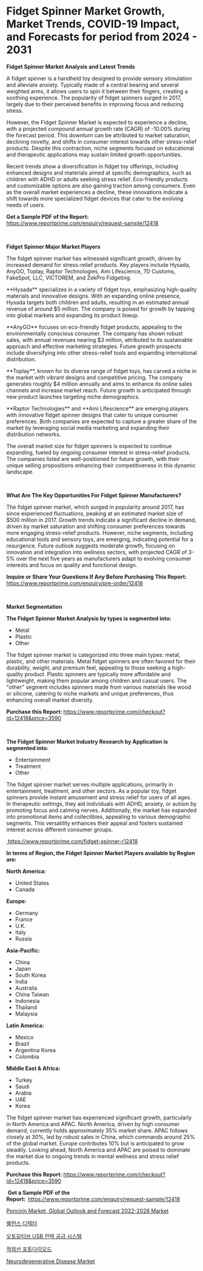 <p><h1>Fidget Spinner Market Growth, Market Trends, COVID-19 Impact, and Forecasts for period from 2024 - 2031</h1></p><p><strong>Fidget Spinner Market Analysis and Latest Trends</strong></p>
<p><p>A fidget spinner is a handheld toy designed to provide sensory stimulation and alleviate anxiety. Typically made of a central bearing and several weighted arms, it allows users to spin it between their fingers, creating a soothing experience. The popularity of fidget spinners surged in 2017, largely due to their perceived benefits in improving focus and reducing stress.</p><p>However, the Fidget Spinner Market is expected to experience a decline, with a projected compound annual growth rate (CAGR) of -10.00% during the forecast period. This downturn can be attributed to market saturation, declining novelty, and shifts in consumer interest towards other stress-relief products. Despite this contraction, niche segments focused on educational and therapeutic applications may sustain limited growth opportunities.</p><p>Recent trends show a diversification in fidget toy offerings, including enhanced designs and materials aimed at specific demographics, such as children with ADHD or adults seeking stress relief. Eco-friendly products and customizable options are also gaining traction among consumers. Even as the overall market experiences a decline, these innovations indicate a shift towards more specialized fidget devices that cater to the evolving needs of users.</p></p>
<p><strong>Get a Sample PDF of the Report:&nbsp;</strong> <a href="https://www.reportprime.com/enquiry/request-sample/12418">https://www.reportprime.com/enquiry/request-sample/12418</a></p>
<p>&nbsp;</p>
<p><strong>Fidget Spinner Major Market Players</strong></p>
<p><p>The fidget spinner market has witnessed significant growth, driven by increased demand for stress-relief products. Key players include Hysada, AnyGO, Toplay, Raptor Technologies, Ami Lifescience, 7D Customs, FakeSpot, LLC, VICTOREM, and ZekPro Fidgeting.</p><p>**Hysada** specializes in a variety of fidget toys, emphasizing high-quality materials and innovative designs. With an expanding online presence, Hysada targets both children and adults, resulting in an estimated annual revenue of around $5 million. The company is poised for growth by tapping into global markets and expanding its product lineup.</p><p>**AnyGO** focuses on eco-friendly fidget products, appealing to the environmentally conscious consumer. The company has shown robust sales, with annual revenues nearing $3 million, attributed to its sustainable approach and effective marketing strategies. Future growth prospects include diversifying into other stress-relief tools and expanding international distribution.</p><p>**Toplay**, known for its diverse range of fidget toys, has carved a niche in the market with vibrant designs and competitive pricing. The company generates roughly $4 million annually and aims to enhance its online sales channels and increase market reach. Future growth is anticipated through new product launches targeting niche demographics.</p><p>**Raptor Technologies** and **Ami Lifescience** are emerging players with innovative fidget spinner designs that cater to unique consumer preferences. Both companies are expected to capture a greater share of the market by leveraging social media marketing and expanding their distribution networks.</p><p>The overall market size for fidget spinners is expected to continue expanding, fueled by ongoing consumer interest in stress-relief products. The companies listed are well-positioned for future growth, with their unique selling propositions enhancing their competitiveness in this dynamic landscape.</p></p>
<p>&nbsp;</p>
<p><strong>What Are The Key Opportunities For Fidget Spinner Manufacturers?</strong></p>
<p><p>The fidget spinner market, which surged in popularity around 2017, has since experienced fluctuations, peaking at an estimated market size of $500 million in 2017. Growth trends indicate a significant decline in demand, driven by market saturation and shifting consumer preferences towards more engaging stress-relief products. However, niche segments, including educational tools and sensory toys, are emerging, indicating potential for a resurgence. Future outlook suggests moderate growth, focusing on innovation and integration into wellness sectors, with projected CAGR of 3-5% over the next five years as manufacturers adapt to evolving consumer interests and focus on quality and functional design.</p></p>
<p><strong>Inquire or Share Your Questions If Any Before Purchasing This Report:</strong> <a href="https://www.reportprime.com/enquiry/pre-order/12418">https://www.reportprime.com/enquiry/pre-order/12418</a></p>
<p>&nbsp;</p>
<p><strong>Market Segmentation</strong></p>
<p><strong>The Fidget Spinner Market Analysis by types is segmented into:</strong></p>
<p><ul><li>Metal</li><li>Plastic</li><li>Other</li></ul></p>
<p><p>The fidget spinner market is categorized into three main types: metal, plastic, and other materials. Metal fidget spinners are often favored for their durability, weight, and premium feel, appealing to those seeking a high-quality product. Plastic spinners are typically more affordable and lightweight, making them popular among children and casual users. The "other" segment includes spinners made from various materials like wood or silicone, catering to niche markets and unique preferences, thus enhancing overall market diversity.</p></p>
<p><strong>Purchase this Report:&nbsp;</strong><a href="https://www.reportprime.com/checkout?id=12418&price=3590">https://www.reportprime.com/checkout?id=12418&price=3590</a></p>
<p>&nbsp;</p>
<p><strong>The Fidget Spinner Market Industry Research by Application is segmented into:</strong></p>
<p><ul><li>Entertainment</li><li>Treatment</li><li>Other</li></ul></p>
<p><p>The fidget spinner market serves multiple applications, primarily in entertainment, treatment, and other sectors. As a popular toy, fidget spinners provide instant amusement and stress relief for users of all ages. In therapeutic settings, they aid individuals with ADHD, anxiety, or autism by promoting focus and calming nerves. Additionally, the market has expanded into promotional items and collectibles, appealing to various demographic segments. This versatility enhances their appeal and fosters sustained interest across different consumer groups.</p></p>
<p><a href="https://www.reportprime.com/fidget-spinner-r12418">&nbsp;https://www.reportprime.com/fidget-spinner-r12418</a></p>
<p><strong>In terms of Region, the Fidget Spinner Market Players available by Region are:</strong></p>
<p>
    <p> <strong> North America: </strong>
        <ul>
            <li>United States</li>
            <li>Canada</li>
        </ul>
        </p> 
    <p> <strong> Europe: </strong>
        <ul>
            <li>Germany</li>
            <li>France</li>
            <li>U.K.</li>
            <li>Italy</li>
            <li>Russia</li>
        </ul>
        </p> 
    <p> <strong> Asia-Pacific: </strong>
        <ul>
            <li>China</li>
            <li>Japan</li>
            <li>South Korea</li>
            <li>India</li>
            <li>Australia</li>
            <li>China Taiwan</li>
            <li>Indonesia</li>
            <li>Thailand</li>
            <li>Malaysia</li>
        </ul>
        </p> 
    <p> <strong> Latin America: </strong>
        <ul>
            <li>Mexico</li>
            <li>Brazil</li>
            <li>Argentina Korea</li>
            <li>Colombia</li>
        </ul>
        </p> 
    <p> <strong> Middle East & Africa: </strong>
        <ul>
            <li>Turkey</li>
            <li>Saudi</li>
            <li>Arabia</li>
            <li>UAE</li>
            <li>Korea</li>
        </ul>
    </p>
    </p>
<p><p>The fidget spinner market has experienced significant growth, particularly in North America and APAC. North America, driven by high consumer demand, currently holds approximately 35% market share. APAC follows closely at 30%, led by robust sales in China, which commands around 25% of the global market. Europe contributes 10% but is anticipated to grow steadily. Looking ahead, North America and APAC are poised to dominate the market due to ongoing trends in mental wellness and stress relief products.</p></p>
<p><strong>Purchase this Report: </strong><a href="https://www.reportprime.com/checkout?id=12418&price=3590">https://www.reportprime.com/checkout?id=12418&price=3590</a></p>
<p>&nbsp;<strong>Get a Sample PDF of the Report:&nbsp;&nbsp;</strong><a href="https://www.reportprime.com/enquiry/request-sample/12418">https://www.reportprime.com/enquiry/request-sample/12418</a></p>
<p><strong></strong></p>
<p><p><a href="https://www.linkedin.com/pulse/global-poncirin-market-outlook-forecast-2022-2028-industry-wwe5e?trackingId=caH2300pQdK3zE9DmxBJMA%3D%3D">Poncirin Market, Global Outlook and Forecast 2022-2028 Market</a></p><p><a href="https://medium.com/@nargishadi90/%EA%B7%A0%ED%98%95-%EA%B0%90%EC%A7%80%EA%B8%B0-%EC%8B%9C%EC%9E%A5-%EC%82%B0%EC%97%85-%ED%99%98%EA%B2%BD-%EC%84%B1%EC%9E%A5-%EA%B6%A4%EC%A0%81-%EB%B0%8F-%EA%B8%80%EB%A1%9C%EB%B2%8C-%EC%8B%9C%EC%9E%A5-2df5b4bc3667">밸런스 디텍터</a></p><p><a href="https://github.com/sougarounis/Market-Research-Report-List-6/blob/main/54079931317.md">오토모티브 USB 전력 공급 시스템</a></p><p><a href="https://medium.com/@nargishadi90/%EA%B8%80%EB%A1%9C%EB%B2%8C-%EC%A0%81%EC%99%B8%EC%84%A0-%ED%8F%AC%ED%86%A0%EB%8B%A4%EC%9D%B4%EC%98%A4%EB%93%9C-%EC%8B%9C%EC%9E%A5-%ED%8A%B8%EB%A0%8C%EB%93%9C-%EB%B6%84%EC%84%9D-%EB%B0%8F-%EB%AF%B8%EB%9E%98-%EC%84%B1%EC%9E%A5-%EC%A0%84%EB%A7%9D-2024-2031-7340c4e62888">적외선 포토다이오드</a></p><p><a href="https://medium.com/@sjdhshjc2456654/neurodegenerative-disease-market-evolution-global-trends-and-regional-dynamics-2024-2031-dd52cc88b6cc">Neurodegenerative Disease Market</a></p></p>